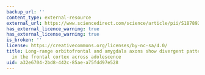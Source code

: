 ```yaml
---
backup_url: ''
content_type: external-resource
external_url: https://www.sciencedirect.com/science/article/pii/S1878929315300682?via%3Dihub
has_external_licence_warning: true
has_external_license_warning: true
is_broken: ''
license: https://creativecommons.org/licenses/by-nc-sa/4.0/
title: Long-range orbitofrontal and amygdala axons show divergent patterns of maturation
  in the frontal cortex across adolescence
uid: a32e6704-2bd8-442c-85ae-a75fdd97e528
---
```

